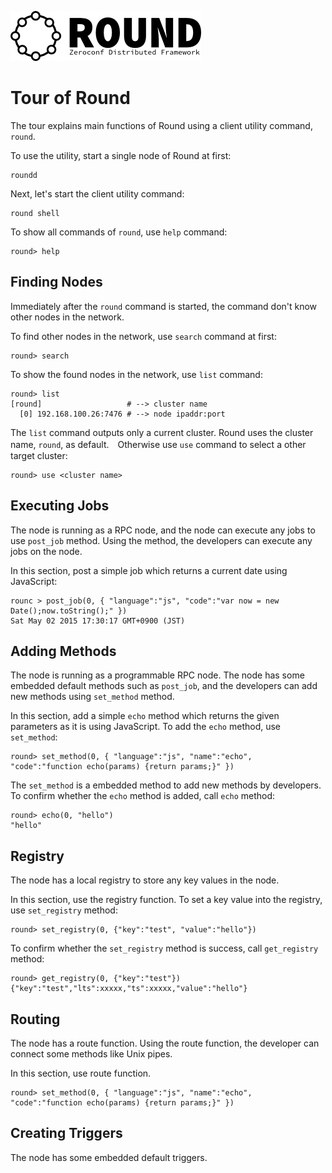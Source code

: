 ![round_logo](./img/round_logo.png)

# Tour of Round

The tour explains main functions of Round using a client utility command, `round`.

To use the utility, start a single node of Round at first:

```
roundd
```

Next, let's start the client utility command:

```
round shell
```

To show all commands of `round`, use `help` command:

```
round> help
```

## Finding Nodes

Immediately after the `round` command is started, the command don't know other nodes in the network.

To find other nodes in the network, use `search` command at first:

```
round> search
```

To show the found nodes in the network, use `list` command:

```
round> list
[round]                   # --> cluster name
  [0] 192.168.100.26:7476 # --> node ipaddr:port
```

The `list` command outputs only a current cluster. Round uses the cluster name, `round`, as default.　Otherwise use `use` command to select a other target cluster:

```
round> use <cluster name>
```

## Executing Jobs

The node is running as a RPC node, and the node can execute any jobs to use `post_job` method. Using the method, the developers can execute any jobs on the node.

In this section, post a simple job which returns a current date using JavaScript:

```
rounc > post_job(0, { "language":"js", "code":"var now = new Date();now.toString();" })
Sat May 02 2015 17:30:17 GMT+0900 (JST)
```

## Adding Methods

The node is running as a programmable RPC node. The node has some embedded default methods such as `post_job`, and the developers can add new methods using `set_method` method.

In this section, add a simple `echo` method which returns the given parameters as it is using JavaScript. To add the `echo` method, use `set_method`:

```
round> set_method(0, { "language":"js", "name":"echo", "code":"function echo(params) {return params;}" })
```

The `set_method` is a embedded method to add new methods by developers. To confirm whether the `echo` method is added, call `echo` method:

```
round> echo(0, "hello")
"hello"
```

## Registry

The node has a local registry to store any key values in the node.

In this section, use the registry function. To set a key value into the registry, use `set_registry` method:

```
round> set_registry(0, {"key":"test", "value":"hello"})
```

To confirm whether the `set_registry` method is success, call `get_registry` method:

```
round> get_registry(0, {"key":"test"})
{"key":"test","lts":xxxxx,"ts":xxxxx,"value":"hello"}
```

## Routing

The node has a route function. Using the route function, the developer can connect some methods like Unix pipes.

In this section, use route function.

```
round> set_method(0, { "language":"js", "name":"echo", "code":"function echo(params) {return params;}" })
```

## Creating Triggers

The node has some embedded default triggers.
